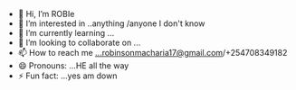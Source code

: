 - 👋 Hi, I’m ROBIe
- 👀 I’m interested in ..anything /anyone I don't know
- 🌱 I’m currently learning ...
- 💞️ I’m looking to collaborate on ...
- 📫 How to reach me ...robinsonmacharia17@gmail.com/+254708349182
- 😄 Pronouns: ...HE all the way
- ⚡ Fun fact: ...yes am down 

<!---
ROBIE47/ROBIE47 is a ✨ special ✨ repository because its `README.md` (this file) appears on your GitHub profile.
You can click the Preview link to take a look at your changes.
--->
